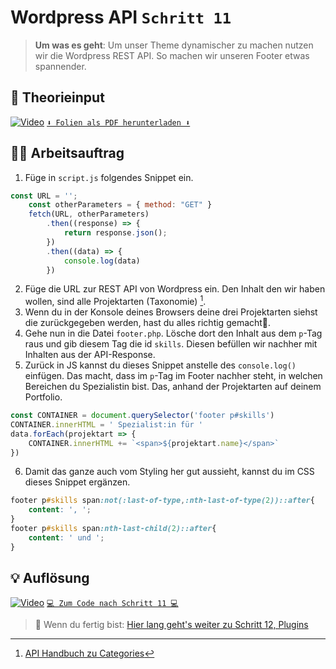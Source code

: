 # Wordpress API `Schritt 11`
> **Um was es geht**: 
> Um unser Theme dynamischer zu machen nutzen wir die Wordpress REST API. 
> So machen wir unseren Footer etwas spannender.

## 🧠 Theorieinput 
[![Video](https://i3.ytimg.com/vi/Heotr1pI11M/maxresdefault.jpg)](https://www.youtube.com/watch?v=Heotr1pI11M)
[`⬇️ Folien als PDF herunterladen ⬇️`](https://drive.google.com/file/d/1BwZzTvA70Ey0J8szSbOeRlZaUZu8Zf7r/view?usp=sharing)

## 🧑‍💻 Arbeitsauftrag

1. Füge in `script.js` folgendes Snippet ein.
```javascript
const URL = '';
    const otherParameters = { method: "GET" }
    fetch(URL, otherParameters)
        .then((response) => {
            return response.json();
        })
        .then((data) => {
            console.log(data)
        })
```
2. Füge die URL zur REST API von Wordpress ein. Den Inhalt den wir haben wollen, sind alle Projektarten (Taxonomie) [^1].
3. Wenn du in der Konsole deines Browsers deine drei Projektarten siehst die zurückgegeben werden, hast du alles richtig gemacht🍾.
4. Gehe nun in die Datei `footer.php`. Lösche dort den Inhalt aus dem `p`-Tag raus und gib diesem Tag die id `skills`. Diesen befüllen wir nachher mit Inhalten aus der API-Response.
5. Zurück in JS kannst du dieses Snippet anstelle des `console.log()` einfügen. Das macht, dass im `p`-Tag im Footer nachher steht, in welchen Bereichen du Spezialistin bist. Das, anhand der Projektarten auf deinem Portfolio.
```js
const CONTAINER = document.querySelector('footer p#skills')
CONTAINER.innerHTML = ' Spezialist:in für '
data.forEach(projektart => {
    CONTAINER.innerHTML += `<span>${projektart.name}</span>`
})
```
6. Damit das ganze auch vom Styling her gut aussieht, kannst du im CSS dieses Snippet ergänzen.
```css
footer p#skills span:not(:last-of-type,:nth-last-of-type(2))::after{
    content: ', ';
}
footer p#skills span:nth-last-child(2)::after{
    content: ' und ';
}
```

[^1]: [API Handbuch zu Categories](https://developer.wordpress.org/rest-api/reference/categories/#example-request)

## 💡 Auflösung 
[![Video](https://i3.ytimg.com/vi/ESltRDiJ7i0/maxresdefault.jpg)](https://www.youtube.com/watch?v=ESltRDiJ7i0)
[``💻 Zum Code nach Schritt 11 💻``](after_11-wordpress-api)

>  🔗 Wenn du fertig bist:
>  [Hier lang geht's weiter zu Schritt 12, Plugins](/12_plugins)
